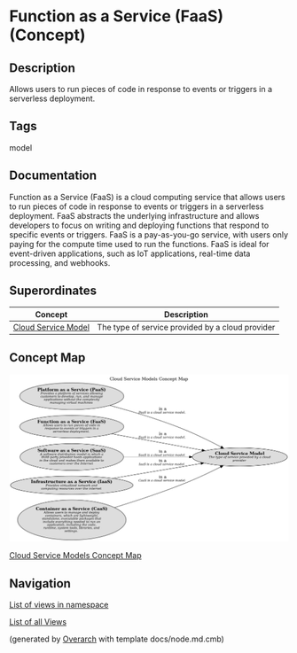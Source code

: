 
# Function as a Service (FaaS) (Concept)
## Description
Allows users to run pieces of code in response to events or triggers in a serverless deployment.


## Tags
model

## Documentation
Function as a Service (FaaS) is a cloud computing service that allows users to run
pieces of code in response to events or triggers in a serverless deployment. FaaS abstracts the
underlying infrastructure and allows developers to focus on writing and deploying functions that
respond to specific events or triggers.
FaaS is a pay-as-you-go service, with users only paying for the compute time used
to run the functions. FaaS is ideal for event-driven applications, such as IoT
applications, real-time data processing, and webhooks.
## Superordinates
| Concept | Description |
|---|---|
| [Cloud Service Model](../../../software-development/cloud/cloud-service-model.md)| The type of service provided by a cloud provider |

## Concept Map
![Cloud Service Models Concept Map](../../../software-development/cloud/service-model/concept-view.png)

[Cloud Service Models Concept Map](../../../software-development/cloud/service-model/concept-view.md)


## Navigation
[List of views in namespace](./views-in-namespace.md)

[List of all Views](../../../views.md)


(generated by [Overarch](https://github.com/soulspace-org/overarch) with template docs/node.md.cmb)
